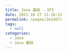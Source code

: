 ```yaml
---
title: Java 基础 - SPI
date: 2021-10-27 11:16:11
permalink: /pages/2e1dd7/
tags: 
  - null
categories: 
  - Java
  - Java 基础
---
```

